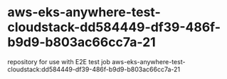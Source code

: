 # aws-eks-anywhere-test-cloudstack-dd584449-df39-486f-b9d9-b803ac66cc7a-21
repository for use with E2E test job aws-eks-anywhere-test-cloudstack:dd584449-df39-486f-b9d9-b803ac66cc7a-21
